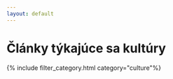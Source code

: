 ```yaml
---
layout: default
---
```


# Články týkajúce sa kultúry
{% include filter_category.html category="culture"%}